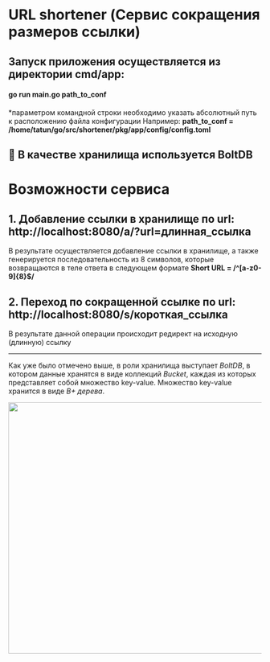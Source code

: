 # URL shortener (Сервис сокращения размеров ссылки)
<h2>Запуск приложения осуществляется из директории cmd/app:</h2>

#### go run main.go path_to_conf

*параметром командной строки необходимо указать абсолютный путь к расположению файла конфигурации
Например: **path_to_conf = /home/tatun/go/src/shortener/pkg/app/config/config.toml**

## :briefcase: В качестве хранилища используется **BoltDB**

# Возможности сервиса
## 1. Добавление ссылки в хранилище по url: http://localhost:8080/a/?url=длинная_ссылка

В результате осуществляется добавление ссылки в хранилище, а также генерируется последовательность из 8 символов, которые возвращаются в теле ответа в следующем формате **Short URL = /^[a-z0-9]{8}$/**

## 2. Переход по сокращенной ссылке по url: http://localhost:8080/s/короткая_ссылка

В результате данной операции происходит редирект на исходную (длинную) ссылку
_____________________________________________________________________________
Как уже было отмечено выше, в роли хранилища выступает *BoltDB*, в котором данные хранятся в виде коллекций *Bucket*, каждая из которых представляет собой множество key-value. Множество key-value хранится в виде *B+ дерева*.

<div style="background-image: url('https://commons.bmstu.wiki/images/a/a9/Btree.svg.png');">
<img src="https://commons.bmstu.wiki/images/a/a9/Btree.svg.png" width=600px, height=500px>
